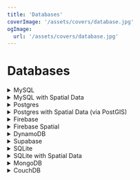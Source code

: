 ```yaml
---
title: 'Databases'
coverImage: '/assets/covers/database.jpg'
ogImage:
  url: '/assets/covers/database.jpg'
---
```



# Databases 

<details>
<summary>MySQL</summary>

# Basic Docker stuff
  ```shell
  # show all running containers
  $ docker ps

  # Show all stoped containers
  $ docker ps -a

  # Pull the latest image
  $ docker pull mysql/mysql-server:latest

  # Create & run a container
  $ docker run --name some-mysql -p 3306:3306  -e MYSQL_ROOT_PASSWORD=123456789 -d mysql

  # stop/start
  $ docker stop some-mysql
  $ docker start some-mysql


  # Docker cleanups
  $ docker system prune
  $ docker image prune

  # Create a database dump
  $ docker exec some-mysql sh -c 'exec mysqldump --all-databases -uroot -p"$MYSQL_ROOT_PASSWORD"' > /some/path/on/your/host/all-databases.sql

  # Restoring data from a dump file
  $ docker exec -i some-mysql sh -c 'exec mysql -uroot -p"$MYSQL_ROOT_PASSWORD"' < /some/path/on/your/host/all-databases.sql
  ```

## Connecting to your Database (MySQL v8)
- First spin up a docker container
  ```shell
  # Pull the latest image
  $ docker pull mysql/mysql-server:latest

  # Create & run a container
  $ docker run --name some-mysql -p 3306:3306 -p 33060:33060  -e MYSQL_ROOT_PASSWORD=123456789 -d mysql
  $ docker exec -it some-mysql mysql -uroot -p
  mysql> CREATE DATABASE letsgetspatial;
  ```

- Connecting to the `MySQL v8` Database with [`SQLTools` extension](https://marketplace.visualstudio.com/items?itemName=mtxr.sqltools). You will also have to download the Extensions drivers: MySQL
  - *NOTE* we had to make a database `letsgetspatial` manually above
  - Add the connection config to your `./.vscode/settings.json` file
    ```json
    {
      "sqltools.connections": [
        {
          "mysqlOptions": {
            "authProtocol": "xprotocol"
          },
          "previewLimit": 50,
          "server": "localhost",
          "port": 33060,
          "driver": "MySQL",
          "name": "MySQL_v8",
          "database": "letsgetspatial",
          "username": "root",
          "password": "123456789",
          "connectionTimeout": 15
        }
      ],
    }
    ```
    - ![vscode-sqltools](/assets/blog/database/vscode-sqltools.jpg)
  - Click the `Test Connection` (it kinda appears like a white rectanglar button)
  - Under the `Connection` section in the side panel click this `some-mysql` connection and it will open up a sql window where you can write queries
  - Use `--` to write comments & `-- @block` to write blocks that you can execute only the block
- Backing up data
  ```shell
  # Create a database dump
  $ docker exec some-mysql sh -c 'exec mysqldump --all-databases -uroot -p"$MYSQL_ROOT_PASSWORD"' > /some/path/on/your/host/all-databases.sql

  # Restoring data from a dump file
  $ docker exec -i some-mysql sh -c 'exec mysql -uroot -p"$MYSQL_ROOT_PASSWORD"' < /some/path/on/your/host/all-databases.sql
  ```


## Docker Compose way
- Where gonna use `docker-compose` to make our lives easier
  - Create a `docker-compose.yml` files with:
    ```yml
    version: '3.3'
    services:
      db:
        image: mysql:latest
        restart: always
        environment:
          MYSQL_DATABASE: 'letsgetspatial'
          # So you don't have to use root, but you can if you like
          MYSQL_USER: 'user'
          # You can use whatever password you like
          MYSQL_PASSWORD: 'password'
          # Password for root access
          MYSQL_ROOT_PASSWORD: 'password'
        ports:
          # <Port exposed> : < MySQL Port running inside container>
          - '3306:3306'
          - '33060:33060'
        expose:
          # Opens port 3306 on the container
          - '3306'
          - '33060'
          # Where our data will be persisted
        volumes:
          - my-db:/var/lib/mysql
          
      # http://localhost:8080/ to log into your DB
      adminer:
        image: adminer
        restart: always
        ports:
          - 8080:8080
          
    # Names our volume
    volumes:
      my-db:
    ```
  
  - Now we can run one command to get it all running:
    ```shell
    # build/run contains
    $ docker-compose up
    
    # stop all containers (for ctl+c twice)
    $ docker-compose down

    # Clean up everything
    $ docker-compose down -v --rmi all --remove-orphans
    ```
  - You can connect to the container directly or connect with the mysql client or use the http://localhost:8080 to get a GUI for full access

  - ![mysql-gui](/assets/blog/database/mysql-gui.jpg)



## MySQL SQL Statements
```sql
CREATE TABLE Users(
  id INT PRIMARY KEY AUTO_INCREMENT,
  email  VARCHAR(255) NOT NULL UNIQUE,
  bio TEXT,
  country VARCHAR(2)
);

INSERT INTO Users(
  email,
  bio,
  country
) 
VALUES (
  'hello@world.com',
  'I love strangers',
  'US'
);

SELECT * FROM Users;

CREATE TABLE Bookings(
  id INT PRIMARY KEY AUTO_INCREMENT,
  guest_id INT,
  room_id INT,
  start_date datetime,
  end_date datetime,
  price int,
  total int,
  created_at datetime
);

CREATE TABLE Rooms(
  owner_id INT,
  price INT,
  hot_tub boolean,
  home_type VARCHAR(255) ,
  room_type VARCHAR(255) ,
  total_occupancy INT,
  total_bedrooms INT,
  total_bathrooms INT,
  summary VARCHAR(255),
  created_at datetime,
  updated_at datetime,
  latitude FLOAT,
  longitude FLOAT
);
```
</details>























<details>
<summary>MySQL with Spatial Data</summary>

## MySQL with Spatial Data
- **MySQL `POINT(lng,lat)`, just like PostGIS maintains (lng,lat), however... the `ST_GeomFromText` like `ST_GeomFromText('POINT(45.5051 -122.6750)', 4326)` DOES `LAT/LNG`??**
- There is HUGE difference from MySQL v5.7 to v8.0
- Prior to v8 spatial data there wasn't multiple spatial reference systems and geographic computations all computations were Catesian
- So what is the least you need to know about??
  - GIS libraries use [EPSG](https://epsg.io/) (EPSG actually stands for `European Petroleum Survey Group`) codes as Spatial Reference System Identifiers (SRIDs) 
  - All you need to know when working with spatial data on the web is most maps use the Spatial Reference System of `4326` which is `WGS 84 (Google Earth is in a Geographic coordinate system)`
  - Geospatial data is should be stored in internal geometry format either `Well-Known Text (WKT)` or `Well-Known Binary (WKB)` format. 
- `Point(X,Y)` is a constructor for numbers with precision and does not require converting first to text making it faster.
  ```sql
  -- Slower
  INSERT INTO SOME_DB (name, coordinates) VALUES ("Portland", ST_GeomFromText('POINT(45.5051 -122.6750)', 4326));
  -- Faster
  INSERT INTO SOME_DB (name, coordinates) VALUES ("Portland", ST_SRID(POINT(-122.6750, 45.5051),4326));
  ```

- Let's define some points instead of 2 columns lat/long
  ```sql
  CREATE TABLE `places` (
    `id` int(11) unsigned NOT NULL AUTO_INCREMENT,
    `name` varchar(256) DEFAULT NULL,
    `coordinates` POINT SRID 4326 NOT NULL,
    PRIMARY KEY (`id`)
  );
  ```

- Let's create an idex
  ```sql
  CREATE INDEX pt_idx ON places(coordinates);
  ```

- Now let's add some points
  - **NOTE** the `POINT(LNG, LAT)` format
  ```sql
  INSERT INTO `places` ( `name`, `coordinates`)
  VALUES ("Portland", ST_SRID(POINT(-122.6795, 45.52054),4326));

  INSERT INTO `places` ( `name`, `coordinates`)
  VALUES ("Vancouver", ST_SRID(POINT(-123.1207, 49.2827),4326));

  INSERT INTO `places` ( `name`, `coordinates`)
  VALUES ("Seattle", ST_SRID(POINT(-122.33551, 47.604311),4326));

  INSERT INTO `places` ( `name`, `coordinates`)
  VALUES ("San Francisco", ST_SRID(POINT(-122.416534, 37.771800273),4326));

  INSERT INTO `places` ( `name`, `coordinates`)
  VALUES ("Ottawa", ST_SRID(POINT(-75.697174, 45.42062),4326));
  ```

- Select Data
  ```sql  
  SELECT  id, name, ST_AsText(coordinates) FROM places;
  SELECT  id, name, ST_AsGeoJSON(coordinates) FROM places;
  ``` 

- Calculate distances
  ```sql
  -- Distance from the montreal
  SELECT name,
  ST_Distance_Sphere(coordinates, ST_SRID(POINT(-73.6049652, 45.503459),4326))
  FROM places;

  -- Distance less that 500Km (500000m) from the montreal 
  SELECT name FROM places
  WHERE ST_Distance_Sphere(coordinates, ST_SRID(POINT(-73.6049652, 45.503459),4326)) < 500000;
  ```

- Selects all points in a polygon
- If you look closer, you’ll notice that the last point is the same as the first one and we have 5 points. This is because we need to “close” the polygon.
  ```sql
  SET @polygon = ST_SRID(
    ST_GeomFromText('POLYGON(( -125.903320 44.668, -119.22 44.668, -119.22 50.2612, -125.903320 50.2612, -125.903320 44.668))'),
    4326
  );
  SELECT  *, ST_AsText(coordinates)  FROM places WHERE ST_CONTAINS(@polygon, coordinates);
  ```

- Get the result as GeoJson
  ```sql
  SET @polygon = ST_SRID(
    ST_GeomFromText('POLYGON(( 
      -129.24316 43.16512263,
      -116.455078125 43.16512263,
      -116.455078125 52.24125614,
      -129.24316 52.24125614,
      -129.24316 43.165
    ))'),
    4326
  );
  SELECT json_merge(
    json_object( "type", "FeatureCollection"),
    json_object( "features", 
      json_arrayagg(
        json_merge(
          json_object( "type", "Feature"),
          json_object( "properties",  
            json_merge(
              json_object('id', id),
              json_object('name', name)
            )
          ),
          json_object('geometry', ST_AsGeoJSON(coordinates))
        )
      ) 
    )
  )
  FROM places WHERE ST_CONTAINS(@polygon, coordinates);
  ```
</details>


































<details>
<summary>Postgres</summary>

## Docker stuff
- Create a `docker-compose.yml` file
  ```yml
  version: "3.4"
  services:
    pgAdmin:
      restart: always
      image: dpage/pgadmin4
      ports:
        - "8000:80"
      environment:
        PGADMIN_DEFAULT_EMAIL: 1234@admin.com
        PGADMIN_DEFAULT_PASSWORD: 1234
      volumes:
        - pgadmin:/var/lib/pgadmin
    postgis:
      restart: always
      image: postgis/postgis
      container_name: "postgis_container"
      ports:
        - "5432:5432"
      environment:
        POSTGRES_USER: me
        POSTGRES_PASSWORD: 1234
        POSTGRES_DB: letsgetspatial
      volumes:
        - pgvol:/var/lib/postgresql/data
  volumes:
    pgvol:
    pgadmin: 
  ```
- `docker-compose` commands:
  ```shell
  # Stop these services
  $ docker-compose stop

  # Start these services
  $ docker-compose start

  # Delete these services
  $ docker-compose down

  # Delete all docker volumes
  $ docker volume prune
  ```

## There are 2 ways to connect to the postgresdatabase server
1. PSQL
  - The above `docker-compose` command spins up a container that has postgres/postgis/psql installed in the container
    ```shell
    # Connect into the container
    $ docker exec -it postgis_container bash

    # Connect into postgres inside your container
    $ psql -d letsgetspatial -U me
    ```
2. PG Admin4
  - The `docker-compose` command also spins up a container for `pgadmin4`
  - To go to `pgadmin4` go to `http://localhost:8000/`
  - User name that has been defined in the `docker-compose` is: `1234@admin.com`, and the password is `1234`
  - Here you want to `Add new server` Take the below JSON data to fill in the GUI
    ```json
    {
      generalTab:{
        "name": "letsgetspatial-server"
      },
      connectionTab:{
        "host": "postgis",
        "port": "5432",
        "user": "me",
        "password": "1234",
        "maintenaceDatabase": "letsgetspatial",
      }
    }
    ```
  - You talbles will live in `letsgetspatial-server` > `Databases` > `letsgetspatial` > `Schemas` > `public` > `Tables`

## Postgres commands
```shell
# List databases
postgres=\#  \l

# Use or switch Databases
postgres=\# \c sales

# List tables
postgres=\# \dt
```

</details>







<details>
<summary>Postgres with Spatial Data (via PostGIS)</summary>

# Postgres & PostGIS
- The `postgis/postgis` image will have the following extensions installed:
  - postgis
  - postgis_topology
  - fuzzystrmatch
  - postgis_tiger_geocoder

## Postgres/PostGIS Spatial Table

```sql
CREATE EXTENSION postgis;
SELECT PostGIS_version();

-- Create a table then add the spatial column
CREATE TABLE places (
  id int GENERATED BY DEFAULT AS IDENTITY PRIMARY KEY,
  name text NOT NULL
);
SELECT AddGeometryColumn('places','geom','4326','POINT',2);

-- Add a spatial index (to drop the index ...`DROP INDEX places_geom_idx;`)
CREATE INDEX places_geom_idx ON places USING GIST (geom);


-- Insert some data
INSERT INTO places(name, geom)
VALUES('Portland',  ST_GeomFromText('POINT(-122.6795 45.52054)', 4326) );

INSERT INTO places(name, geom)
VALUES('Vancouver', ST_SetSRID(ST_MakePoint(-123.1207, 49.2827), 4326) );

INSERT INTO places(name, geom)
VALUES ('Seattle', ST_SetSRID(ST_MakePoint(-122.33551, 47.604311),4326));

INSERT INTO places(name, geom)
VALUES ('San Francisco', ST_SetSRID(ST_MakePoint(-122.416534, 37.771800273),4326));

INSERT INTO places(name, geom)
VALUES ('Ottawa', ST_SetSRID(ST_MakePoint(-75.697174, 45.42062),4326));


-- Get data 
SELECT  id, name, ST_AsText(geom) FROM places;
SELECT  id, name, ST_AsGeoJSON(geom) FROM places;


-- Distances
SELECT name,
ST_DistanceSpheroid(
  geom, 
  ST_SetSRID(ST_MakePoint(-73.6049652, 45.503459),4326),
  'SPHEROID["WGS84",6378137,298.257223563]'
) FROM places;   

SELECT name FROM places
WHERE ST_DistanceSpheroid(
  geom, 
  ST_SetSRID(ST_MakePoint(-73.6049652, 45.503459),4326), -- montreal
  'SPHEROID["WGS84",6378137,298.257223563]'
) < 500000;   


-- Tansform projections
ST_Transform(ST_GeomFromText('POINT(120.08 30.96)', 4326), 2163 );


-- Points in polygon
SELECT  *, ST_AsText(geom)  FROM places WHERE ST_CONTAINS(
  ST_SetSRID(
    ST_GeomFromText('POLYGON(( -125.903320 44.668, -119.22 44.668, -119.22 50.2612, -125.903320 50.2612, -125.903320 44.668))'),
    4326
  ),
  geom
);
```
</details>























<details>
<summary>Firebase</summary>

# Firebase's Firestore
- Firebase has 2 flavor of NoSQL Database `Realtime Database` & `Firestore Database`
- The `Realtime Database` as the original database before Google aquired Firebase and the `Firestore Database` is if the Realtime database & Google had a baby.
- In most cases it's probably best to user `Firestore`, plus `Firestore` allow geo points
- A great feature of Firebase is that you can use the `Emulator` to test out all the Firebase services locally
- Resources
  - [Firebase Emulator](https://firebase.google.com/docs/emulator-suite)
  - [Add/Get data from a DB](https://firebase.google.com/docs/firestore/query-data/get-data)
  - [Firebase Reference Docs](https://firebase.google.com/docs/reference/js/v8)


- Initialize the Firebase application
  1. Go to the [Firebase Console](https://console.firebase.google.com/) 
    - Create or select a project
    - Go to the `Firestore` tab in the sidebase and click `Create Database`
  2. Initialize your application in your terminal
    ```shell
    # just need to install the `firebase-tools` globally once
    $ npm i -g firebase-tools

    $ firebase init
    # Select firestore & the emulator (you can alway add/remove later)
    # You should have a `firebase.json` & `.firebaserc` file
  ```
  3. Install some stuff
    ```shell
    $ npm init -y
    $ npm i firebase-admin
    $ npm i nodemon -D
    ```
  4. Update your `package.json`
    ```json
    {
      "scripts": {
        "start": "nodemon src",
        "local:firebase": "firebase emulators:start --import=firebase/backup --export-on-exit=firebase/backup"
      }
    }
    ```
- So Firebase uses configs and a `firebase.json` & `.firebaserc` file to connect your code to the project. The `firebase.json` file is absolutly fine to add you your source control because all the controls are done in the `firestore.rules` file
- Example of a `firebase.json`:
  ```json
  {
    "firestore": {
      "rules": "firebase/firestore.rules",
      "indexes": "firebase/firestore.indexes.json"
    },
    "emulators": {
      "auth": {
        "port": 9099
      },
      "firestore": {
        "port": 8088
      },
      "ui": {
        "enabled": true
      }
    }
  }
  ```
- Example of a `.firebaserc`:
  ```json
  {
    "projects": {
      "default": "<YOUR_PROJECT_NAME>"
    }
  }
  ```
- When you use the `firebase emulators:start` when you close the process the data do not persist in order to persist the data you have to tell it to import/export the data add `--import=firebase/backup --export-on-exit=firebase/backup`
- Make sure you have a `firebase/firestore.rules`, these current rules anyone to read/write to the database to don't publish this
  ```html
  rules_version = '2';
  service cloud.firestore {
    match /databases/{database}/documents {
      match /{document=**} {
        allow read, write;
      }
    }
  }
  ```
- Almost time to add data... Go to your Firebase project in the Console and click the gear icon in the navbar, `Project settings` > `Service account` > `Generate new private key` copy this key to your source code **MAKE SURE YOU GITIGNORE THIS FILE**, this file provides admin access to your application

## Admin verses Firestore/app
- If you are using firebase on the client use the `firebase/app` package, if you are using Fiebase on the server where you can control your Firebase credentials use `firebase-admin`
- Exmaple of initializing a Firebase connection on the client:
  ```js
  import firebase from 'firebase/app'
  import 'firebase/firestore'
  import config from '../config'

  // Only initialize the firebase app once
  if (!firebase?.apps.length) firebase.initializeApp(config.firebase)

  const db = firebase.firestore()
  ```
- Exmaple of initializing a Firebase connection on the server:
  ```js
  const admin = require("firebase-admin");

  const serviceAccount = require("./serviceAccountKey.json");

  admin.initializeApp({
    credential: admin.credential.cert(serviceAccount),
  });

  const db = admin.firestore();
  ```

## CRUD the Firestore Database
- [Docs](https://firebase.google.com/docs/firestore/query-data/get-data)
### Add
- When adding a document to a collection you can provide the id or you can let firebase create it for you
- Here's an example of you create the document id:
  ```js
  // Defining the document id explicityly
  const youRef = db.collection("you-define-ids");
  youRef.doc("some-document-id-001").set({ message: "" });
  youRef.doc("some-document-id-002").set({ message: "" });

  // Let firebase define the document id
  const fbRed = db.collection("firebase-define-ids");
  fbRed.add({ capital: true });
  fbRed.add({ capital: false});
  fbRed.add({ capital: true });
  fbRed.add({ capital: false});
  fbRed.add({ capital: false });
  fbRed.add({ capital: false});
  ```

### Read
- Get a specific document base of the document ID
  ```js
  const docRef = db.collection("you-define-ids").doc("some-document-id-001");
  docRef
    .get()
    .then((doc) => {
      doc.exists ? console.log("Document data:", doc.data()) : console.log("No such document!");
    })
    .catch((error) => {
      console.log("Error getting document:", error);
    });
  ```
- Query where a value equals something
  ```js
  db.collection("firebase-define-ids")
    .where("capital", "==", true)
    .get()
    .then((querySnapshot) => {
      querySnapshot.forEach((doc) => {
        // doc.data() is never undefined for query doc snapshots
        console.log(doc.id, " => ", doc.data());
      });
    })
    .catch((error) => console.log("Error getting documents: ", error));
  ``
- Other queries like `orderBy()`, `.orderBy(<key>, "desc")`, `limit()`
- If you want to query all the times a user is tagged you an array value in the document
  ```json
  {
    "users":["user1", "user2"]
  }
  ```
- Query the following users
  ```js
  const usersRef = db.collection("users");
  usersRef.add({ following: ["user1", "user2"] });
  usersRef.add({ following: ["user1"] });
  usersRef.add({ following: ["user1", "user2"] });
  usersRef.add({ following: ["user1"] });
  usersRef.add({ following: [] });
  usersRef.add({ following: ["user3"] });

  usersRef
    .where("following", "array-contains-any", ["user3"])
    .get()
    .then((querySnapshot) => {
      querySnapshot.forEach((doc) => console.log(doc.id, " => ", doc.data()));
    })
    .catch((error) => console.log("Error getting documents: ", error));
  ```
</details>













<details>
<summary>Firebase Spatial</summary>

## Let's make it spatial!
- You can do geospatial stuff with `firestore` because of geohashing
- A geohash is a convenient way of expressing a location (anywhere in the world) using a short alphanumeric string, with greater precision obtained with longer strings.
- A geohash actually identifies a rectangular cell: at each level, each extra character identifies one of 32 sub-cells.
- ![geohash](/assets/blog/geo/geohash.jpg)
- [Read more on geohashes](https://www.movable-type.co.uk/scripts/geohash.html)
- Vancouver, BC has coordinates of 49.2827° N, 123.1207° W and the geohash would be [`c2b2q7dhx`](http://geohash.org/c2b2q7dhx)

### Using `geofirestore`
- [geofirestore docs](https://geofirestore.com/)
- As of 09-2021 `geofirestore` only supports up to `firebase` v8
- When using `geofirestore` all you need to provide in the document is a `coordinates: new firebase.firestore.GeoPoint(<lat>, <lng>)` property. Geofirestore will take this GeoPoint and create a geohash from it
- **NOTE** you can still query your collection with the regular Friebase querys however you now have the option to do some limited spatial queries

- Setup
  ```js
  // Firebase v8
  /*
  import firebase from 'firebase/app';
  import 'firebase/firestore';
  import * as geofirestore from 'geofirestore';
  */

  // *NOTE: Firebase v9 ( Currently geofirebase library only works with the Firebase Compat library. Support for the Firebase Modular library is coming down the road.)
  import firebase from 'firebase/compat/app'
  import 'firebase/compat/firestore'
  import * as geofirestore from 'geofirestore'

  // Initialize the Firebase SDK
  firebase.initializeApp({
    // ...
  });

  // Create a Firestore reference
  const firestore = firebase.firestore();

  // Create a GeoFirestore reference
  const GeoFirestore = geofirestore.initializeApp(firestore);

  // Create a GeoCollection reference
  const geocollection = GeoFirestore.collection('restaurants');
  ```
- Add a point to the collection
  ```js
  // Add a document to the collection containing `coordinates` key
  const uuid = uuidv4();
  geocollection.doc(uuid).set({
    coordinates: new firestore.firestore.GeoPoint(42.3547255, -71.0549425), // YOU NEED THIS LINE
    geojson: {
      type: "Feature",
      geometry: { type: "Point", coordinates: [-71.0549425, 42.3547255] },
      properties: {
        uuid,
        uid: ["user1_000"], // This allows you to filter by multiple users
        name: "Starbucks",
        address: "211 Congress St,Boston, MA 02210",
        rating: 3.5,
        image: "https://s3-media4.fl.yelpcdn.com/bphoto/AVDfFF1OaqiNDqeg-Z2xEQ/o.jpg",
      },
    },
  });
  ```

- Query the collection
  ```js
  async function findNearest(point, radiusInKm, users = [], limit = 100) {
    // Create a GeoQuery based on a location
    const center = new firestore.firestore.GeoPoint(point.lat, point.lng);

    // perform the query
    const query = geocollection
      .near({ center, radius: radiusInKm }) //
      .where("geojson.properties.uid", "array-contains-any", users)
      .limit(limit);
    const value = await query.get();

    // Cleanup the data
    const results = value.docs.map(({ data }) => {
      const { geojson, g } = data();
      return { ...geojson, properties: { ...geojson.properties, geohash: g.geohash } };
    });
    console.log("[length]", results.length);
    return results;
  }

  findNearest({ lat: 42.3461, lng: -71.0974 }, 10, ["user3_000", "user1_000"]);
  ```


- Query nearest & property value

```ts
const geocollection: GeoCollectionReference = geofirestore.collection('Users');
const centerCoords = { lat: 42.3461, lng: -71.0974 }
const geoQuery = geocollection.near({
    center: new firebase.firestore.GeoPoint(centerCoords.lat,centerCoords.lng),
    radius: 10.5
    }).where('type', '==', 'coffee');
```
</details>

























<details>
<summary>DynamoDB</summary>

# DynamoDB
- [DynamoDB API Reference](https://docs.aws.amazon.com/amazondynamodb/latest/APIReference/API_Operations_Amazon_DynamoDB.html)
- [DynamoDB Class list](https://docs.aws.amazon.com/AWSJavaScriptSDK/latest/AWS/DynamoDB.html)
- DynamoDB is a hosted NoSQL database offered by Amazon Web Services (AWS). It offers:
  - Reliable performance even as it scales;
  - Managed experience, so you won't be SSH-ing into servers to upgrade the crypto libraries;
  - Small, simple API allowing for simple key-value access as well as more advanced query patterns.
- It works extremely well with Serverless applications (API Gateway & Lambda functions)
- Dynamodb you work with `tables`, `attributes`, & `items`. Each table needs to have a `Primary Key` which is a special attribute that is unique or a `Primary Key + Sort Key` aka `Composite Primary Key`.
- `Primary Key` or `Partition Key`is just that, a unique attribute to which you can query on it also allows 
- The  `Primary Key + Sort Key` is a combination of 2 attributes when used together makes a unique identificator. It allows for id flexibility
- In addition to `primary key` there's also `Secondary Indexes` where that allows you to query the table data with an alternate key. There are 2 kinds of secondary indexes:
  - Global Secondary Index: another index partion & sort keys that differ from the primary & sort key
  - Local Secondary Index: similar partition key but different sort key
- The basic Dynamodb API consist of:
  - PutItem (Create)
  - BatchWriteItem (Create)
  - GetItem (Read)
  - BatchGetItem (Read)
  - Query (Read)
  - Scan (Read)
  - UpdateItem (Update)
  - DeleteItem (Delete)
  - BatchWriteItem (Delete)
- `Global tables` provide a solution for deploying a multi-region, multi-master database, without having to build and maintain your own replication solution.
- `Time To Live (TTL)`, allows you to define when items in a table expire so that they can be automatically deleted from the database.
- When you create a table in DynamoDB you need to specify the throughput capacity for read/write capacity unit
  - One read capacity unit represents one strongly consistent read per second, for an item up to 4 KB in size. 
- When reading the data in the database you can do `scan` or `queries`. A Scan operation reads every item in a table or a secondary index. By default, a Scan operation returns all of the data attributes for every item in the table or index.
- You can also encrypt the data in the database
- You can also add automated tools for monitoring with CloudWatch Alarms, Logs, Events


## Anatomy of an Item
- When setting an attribute for a DynamoDB item, you must specify the Data Type (Scalar, Documents, & Sets) of the attribute.
- [AWS Dynamodb API Attribute Values](https://docs.aws.amazon.com/amazondynamodb/latest/APIReference/API_AttributeValue.html)
- Data Types:
  - **Scalar** Data Types:
    - `Numbers` (N) − They are limited to 38 digits, and are either positive, negative, or zero.
    - `String` (S) − They are Unicode using UTF-8, with a minimum length of >0 and maximum of 400KB.
    - `Binary` (B) − They store any binary data, e.g., encrypted data, images, and compressed text. DynamoDB views its bytes as unsigned.
    - `Boolean` (BOOL) − They store true or false.
    - `Null` (NULL) − They represent an unknown or undefined state.
  - **Document** Data Types:
    - `List` (L) − It stores ordered value collections, and uses square ([...]) brackets.
    - `Map` (M) − It stores unordered name-value pair collections, and uses curly ({...}) braces.
  - **Set** Data Type:
    - Available Attribute values: B(S|NS|SS)
    - Must contain elements of the same type whether number, string, or binary. The only limits placed on sets consist of the 400KB item size limit, and each element being unique.
- Here's an example of the Data Types:
  ```html
  {
      "Name": { "S": "Alex DeBrie" },
      "Age": { "N": "29" },
      "Roles": { "L": [{ "S": "Admin" }, { "S": "User" }] }
  }
  ```
- When creating a new table you need: [`AttributeDefinitions`, `KeySchema`, `ProvisionedThroughput`, `TableName`, & `StreamSpecification`]


## Defining a table's 
- [AWS Docs example on how to CRUD a table](https://docs.aws.amazon.com/amazondynamodb/latest/developerguide/GettingStarted.CreateTable.html)
- [Node.js `@aws-sdk/client-dynamodb` reference](https://docs.aws.amazon.com/AWSJavaScriptSDK/v3/latest/clients/client-dynamodb/index.html)
- When creating a new table you need to define the primary key (partion and/or sort key)
- Every item in a table is uniquely identified by its primary key.
- Key schema: (HASH|RANGE) (Partition|Sort key)
  ![](/assets/blog/database/aws-table-hash-range.png)
- `HASH` is for you primary key and `RANGE` is for when you use a composity key
- You can create a data and it's configuration via the AWS Console, aws-cli, or with code


## Local development
- You can run DynamoDB locally with [AWS official docker container](https://hub.docker.com/r/amazon/dynamodb-local/)
- You will also need the [AWS CLI](https://docs.aws.amazon.com/cli/latest/userguide/getting-started-install.html) installed on your computer
  - Setup your aws config add this to your `~/.aws/credentials` file:
    ```shell
    [local-dev]
    aws_access_key_id = fakeMyKeyId
    aws_secret_access_key = fakeSecretAccessKey
    region = ap-southeast-2
    ```
  - This will allows us to pick the profile we want for local development
- [DynamoDB AWS CLI commands here](https://docs.aws.amazon.com/cli/latest/reference/dynamodb/index.html)
- [NoSQL Workbench](https://docs.aws.amazon.com/amazondynamodb/latest/developerguide/workbench.html) for Amazon DynamoDB


- Create a `docker-compose.yml` file (In order to make this local-dynamodb work with NoSQL Workbench you have to provide the `-sharedDb` flag). [More on the shared flag here](https://docs.aws.amazon.com/amazondynamodb/latest/developerguide/DynamoDBLocal.UsageNotes.html) or [stackoverflow](https://stackoverflow.com/questions/63835658/can-not-find-table-using-nosql-workbench-for-dynamodb-when-connecting-to-dynamod)
  ```yml
  version: '3'
  services:
    local-dynamo:
      image: amazon/dynamodb-local
      command: -jar DynamoDBLocal.jar -sharedDb -dbPath .
      container_name: dynamodb-local
      ports:
        - "8000:8000"
  ```
- Run the local database!
  ```shell
  $ docker-compose up
  ```
- Create a table with the Terminal
  ```shell
  # Create the DynamoDB table. (make sure to pass in the `--profile`)
  $ aws dynamodb create-table \
      --profile local-dev \
      --table-name WeatherForecast \
      --attribute-definitions \
          AttributeName=City,AttributeType=S \
          AttributeName=Date,AttributeType=S \
      --key-schema AttributeName=City,KeyType=HASH AttributeName=Date,KeyType=RANGE \
      --provisioned-throughput ReadCapacityUnits=1,WriteCapacityUnits=1 \
      --endpoint-url http://localhost:8000

  # list all the tables 
  $ aws dynamodb list-tables --profile local-dev --endpoint-url http://localhost:8000
  ```

- NoSQL Workbench Steps:
  - Create a DB connection
  -  `Operation builder` > `+ Add connection` > `DynamoDB local` > provide connection name & port
    ![aws-workbench-db-connection](/assets/blog/database/aws-workbench-db-connection.jpg)

    ![aws-workbench-local-dynamodb-setup-active-connection](/assets/blog/database/aws-workbench-local-dynamodb-setup-active-connection.jpg)
    ![aws-workbench-local-dynamodb-active-connection](/assets/blog/database/aws-workbench-local-dynamodb-active-connection.jpg)

  - Now you can use the "Data Modeler" to create a model the 
    ![aws-workbench-create-table](/assets/blog/database/aws-workbench-create-table.jpg)




## Different ways to create a Dynamodb Table
### Create a Dynamodb table using `aws-cli`
  ![aws-console-dynamo](/assets/blog/database/aws-console-dynamo.jpg)

### Create a Dynamodb table using `aws-cli`
  - Here's an exmaple using the `aws-cli`
    ```shell
    $ DYNAMODB_TABLE_NAME="TableWithPartionAndSortKey"
    $ AWS_PROFILE="local-dev"

    # Just a partion-key
    $ aws dynamodb create-table \
          --profile $AWS_PROFILE \
          --table-name $DYNAMODB_TABLE_NAME \
          --attribute-definitions \
              AttributeName=title,AttributeType=S \
          --key-schema \
            AttributeName=title,KeyType=HASH \
          --provisioned-throughput ReadCapacityUnits=1,WriteCapacityUnits=1 \
          --endpoint-url http://localhost:8000
    
    # If you want to use partition & sort key
    $ aws dynamodb create-table \
          --profile $AWS_PROFILE \
          --table-name $DYNAMODB_TABLE_NAME \
          --attribute-definitions \
              AttributeName=title,AttributeType=S \
              AttributeName=date,AttributeType=S \
          --key-schema \
            AttributeName=title,KeyType=HASH \
            AttributeName=date,KeyType=RANGE \
          --provisioned-throughput ReadCapacityUnits=1,WriteCapacityUnits=1 \
          --endpoint-url http://localhost:8000
    $ aws dynamodb list-tables --profile local-dev --endpoint-url http://localhost:8000
    ```

### Create a Dynamodb with NoSQL Workbench
- You can connect and use the stand-alone [NoSQL Workbench](https://www.amazonaws.cn/en/dynamodb/nosql-workbench/) application to add/edit/delete tables in multiple accounts
![aws-nosql-workbench](/assets/blog/database/aws-nosql-workbench.jpg)

### Create a Dynamodb table using javascript
- *NOTE:* `aws-sdk` is the v2 (~62 MB) (2022-09-11 ~9,816,781 weekly downloads) is was most people current used. v3 `@aws-sdk/client-dynamodb` (~4.5 MB)(2022-09-11 ~471,785 weekly downloads, not really a fair comparison but just wanted to give you a scale) which is more modular which will decrease package size and increase performance. Along with the client package you will want to use `@aws-sdk/lib-dynamodb` to do all the CRUD opperations on your table.

- Let's CRUD a Dynamodb table with the `v2` version `aws-sdk`. *Note:* `aws-sdk` also works with ESM modules.
  1. Init a project
    ```shell
    $ yarn init
    $ yarn add aws-sdk dotenv
    $ mkdir src
    $ touch src/index.js src/db.js src/config.js .env
    ```
  2. `.env`
    ```shell
    AWS_ACCESS_KEY = "fakeMyKeyId"
    AWS_SECRET_KEY = "fakeSecretAccessKey"
    AWS_REGION = "local"
    ```

  3. `./src/config.js`
    ```js
    require("dotenv").config();

    const config = {
      aws: {
        config: {
          region: process.env.AWS_REGION,
          credentials: {
            accessKeyId: process.env.AWS_ACCESS_KEY,
            secretAccessKey: process.env.AWS_SECRET_KEY,
          },
          endpoint: "http://localhost:8000",
        },
      },
    };
    module.exports = config;
    ```

  4. `./src/db.js`
    ```js
    const AWS = require("aws-sdk");
    const config = require("./config.js");

    AWS.config.update(config.aws.config);
    const DynamoDB = new AWS.DynamoDB();
    const TABLE_NAME = "Movies";

    function createTable() {
      const params = {
        TableName: TABLE_NAME,
        KeySchema: [{ AttributeName: "title", KeyType: "HASH" }], // Only using partition-key
        AttributeDefinitions: [{ AttributeName: "title", AttributeType: "S" }],
        ProvisionedThroughput: {
          ReadCapacityUnits: 5,
          WriteCapacityUnits: 5,
        },
      };
      DynamoDB.createTable(params, (err, data) => {
        if (err) {
          console.error("Unable to create table", err);
        } else {
          console.log("Created table", data);
        }
      });
    }

    async function addMovie(title, rtScore) {
      const params = {
        TableName: TABLE_NAME,
        Item: {
          title: { S: title },
          rtScore: { N: rtScore },
        },
      };
      try {
        await DynamoDB.putItem(params).promise();
        console.log(`Added "${title}" with a Rotten Tomatoes Score of ${rtScore}%`);
      } catch (error) {
        console.error("Unable to add movie", error);
        return error;
      }
    }

    async function getAllMovies() {
      const params = {
        TableName: TABLE_NAME,
      };
      try {
        const data = await DynamoDB.scan(params).promise();
        return data.Items.map((item) => AWS.DynamoDB.Converter.unmarshall(item));
      } catch (error) {
        return error;
      }
    }

    async function getMovie(title) {
      const params = {
        TableName: TABLE_NAME,
        Key: {
          title: { S: title },
        },
      };
      try {
        const data = await DynamoDB.getItem(params).promise();
        return AWS.DynamoDB.Converter.unmarshall(data.Item);
      } catch (error) {
        return error;
      }
    }

    async function updateMovieScore(title, newRtScore) {
      const params = {
        TableName: TABLE_NAME,
        Item: {
          title: { S: title },
          rtScore: { N: newRtScore.toString() },
        },
      };

      try {
        await DynamoDB.putItem(params).promise();
        console.log(`Updated "${title}" with a Rotten Tomatoes Score of ${newRtScore}%`);
      } catch (error) {
        console.error("Unable to update movie", error);
        return error;
      }
    }

    async function deleteMovie(title) {
      const params = {
        TableName: TABLE_NAME,
        Key: {
          title: { S: title },
        },
      };
      try {
        await DynamoDB.deleteItem(params).promise();
        console.log(`Deleted ${title}`);
      } catch (error) {
        console.error("Unable to find movie", err);
        return error;
      }
    }

    module.exports = {
      createTable,
      addMovie,
      getAllMovies,
      getMovie,
      updateMovieScore,
      deleteMovie,
    };
    ```
  5. Run some commands
  - Create a table
    ```shell
    $ node -e 'require("./src/db.js").createTable()'
    ```

  - CRUD the table
    ```shell
    $ node -e 'require("./src/db.js").addMovie("The Fast and the Furious", "100")'
    $ node -e 'require("./src/db.js").getAllMovies()'
    $ node -e 'require("./src/db.js").updateMovieScore("The Fast and the Furious", 53)'
    $ node -e 'require("./src/db.js").getMovie("The Fast and the Furious")'
    $ node -e 'require("./src/db.js").deleteMovie("The Fast and the Furious")'
    $ node -e 'require("./src/db.js").getAllMovies()'
    ```


- Let's create a table with v3[aws docs example](https://docs.aws.amazon.com/amazondynamodb/latest/developerguide/GettingStarted.CreateTable.html):
- *NOTE:* when working with the v3 version you don't have to use DynamoDB Object for the `Item` property for the params, just work with regular JSON
- *NOTE:* Below example uses aws `profile` instead of `credentials.accessKeyId` & `credentials.AWS_ACCESS_KEY` but profile will also work
        
- Let's CRUD a Dynamodb table with the `v3` version `@aws-sdk/lib-dynamodb`.
  1. Init a project
    ```shell
    $ yarn init
    $ yarn add @aws-sdk/client-dynamodb @aws-sdk/lib-dynamodb dotenv
    $ mkdir src
    $ touch src/index.js src/db.js src/config.js .env
    ```
  2. `.env`
    ```shell
    AWS_PROFILE= "local-dev"
    AWS_REGION = "local"
    ```

  3. `./src/config.js`
    ```js
    import * as dotenv from "dotenv";
    dotenv.config();

    const config = {
      aws: {
        config: {
          profile: process.env.AWS_PROFILE,
          region: process.env.AWS_REGION,
          endpoint: "http://localhost:8000",
        },
      },
    };
    export default config;
    ```
  3. `src/db.js`
    ```js
    import { DynamoDBClient, CreateTableCommand } from "@aws-sdk/client-dynamodb";
    import { PutCommand, GetCommand, ScanCommand, QueryCommand, DeleteCommand } from "@aws-sdk/lib-dynamodb";

    import config from "./config.js";
    const TABLE_NAME = "MoviesV3";

    export const DynamoDB = new DynamoDBClient(config.aws.config);

    export const createTable = async () => {
      const params = {
        TableName: TABLE_NAME,
        KeySchema: [{ AttributeName: "title", KeyType: "HASH" }], // Only using partition-key
        AttributeDefinitions: [{ AttributeName: "title", AttributeType: "S" }],
        ProvisionedThroughput: {
          ReadCapacityUnits: 1,
          WriteCapacityUnits: 1,
        },
        StreamSpecification: {
          StreamEnabled: false,
        },
      };
      try {
        const data = await DynamoDB.send(new CreateTableCommand(params));
        console.log("Table Created", data);
        return data;
      } catch (err) {
        console.log("Error", err);
      }
    };

    export async function addMovie(title, rtScore) {
      const params = {
        TableName: TABLE_NAME,
        // Don't pass in Dynamodb Object, pass in JSON
        Item: {
          title: title,
          rtScore: rtScore,
        },
      };
      try {
        const data = await DynamoDB.send(new PutCommand(params));
        console.log(`Added "${title}" with a Rotten Tomatoes Score of ${rtScore}%`);
        return data;
      } catch (error) {
        console.error("Unable to add movie", error);
      }
    }

    export async function getAllMovies() {
      const params = {
        TableName: TABLE_NAME,
      };
      try {
        const data = await DynamoDB.send(new ScanCommand(params));
        console.log("Success :", data.Items);
      } catch (err) {
        console.log("Error", err);
      }
    }

    export async function getMovie(title) {
      const params = {
        TableName: TABLE_NAME,
        Key: {
          title,
        },
      };
      try {
        const data = await DynamoDB.send(new GetCommand(params));
        console.log("Success :", data.Item);
      } catch (err) {
        console.log("Error", err);
      }
    }

    export async function updateMovieScore(title, rtScore) {
      const params = {
        TableName: TABLE_NAME,
        Item: {
          title: title,
          rtScore: rtScore,
        },
      };
      try {
        const data = await DynamoDB.send(new PutCommand(params));
        console.log(`Updated "${title}" with a Rotten Tomatoes Score of ${rtScore}%`);
        return data;
      } catch (error) {
        console.error("Unable to update movie", error);
      }
    }

    export async function deleteMovie(title) {
      const params = {
        TableName: TABLE_NAME,
        Key: {
          title,
        },
      };
      try {
        await DynamoDB.send(new DeleteCommand(params));
        console.log("Successfully deleted :", title);
      } catch (err) {
        console.log("Error", err);
      }
    }
    ``` 
  4. CRUD the DB
    ```shell
    $ node -e 'import("./src/db.js").then(db => db.createTable())'
    $ node -e 'import("./src/db.js").then(db => db.addMovie("The Fast and the Furious", 100));'
    $ node -e 'import("./src/db.js").then(db => db.getAllMovies())'
    $ node -e 'import("./src/db.js").then(db => db.getMovie("The Fast and the Furious"))'
    $ node -e 'import("./src/db.js").then(db => db.updateMovieScore("The Fast and the Furious", 53))'
    $ node -e 'import("./src/db.js").then(db => db.getMovie("The Fast and the Furious"))'
    $ node -e 'import("./src/db.js").then(db => db.deleteMovie("The Fast and the Furious"))'
    $ node -e 'import("./src/db.js").then(db => db.getAllMovies())'
    ```


## Query the database
- [Dynamodb Query Docs](https://docs.aws.amazon.com/amazondynamodb/latest/APIReference/API_Query.html)
- All the Dynamodb functions above have been done with the exact partition key, you can query the data in the database especially if you use the `Sort-key`. If you are using the sort-key you can preform stronger queries on that key like greater/less-than/between/begins-with

- Valid equality test for `partition-key` only:
  ```html
  partitionKeyName = :partitionkeyval
  ```
- Valid `Partition-key` & `Sort-key`
  ```html
  partitionKeyName = :partitionkeyval AND sortKeyName = :sortkeyval
  ```

- Valid comparisons for the sort key condition are as follows:
  ```html
  sortKeyName = :sortkeyva
  sortKeyName < :sortkeyva
  sortKeyName <= :sortkeyval 
  sortKeyName > :sortkeyva
  sortKeyName >= :sortkeyval
  sortKeyName BETWEEN :sortkeyval1 AND :sortkeyval2 
  begins_with ( sortKeyName, :sortkeyval )
  ```


## batch load a json file

```shell
$ aws dynamodb batch-write-item --request-items file://my-data-seed.json --profile local-dev
```




## Single table design
- You can create a single table design using a primary key with a specific pattern.

</details>





<details>
<summary>Supabase</summary>

# Supabase
- Supabase is an open source Firebase alternative. Start your project with a Postgres database, Authentication, instant APIs, Edge Functions, Realtime subscriptions, and Storage.
- It uses Postgres as the database (and it's really easy to add the PostGIS extension!!)
- You can use the online offering, with a very generous free tier and $25 a month once you have a large user base. see [pricing](https://supabase.com/pricing)
- You can also `Self host` with [Docker](https://supabase.com/docs/guides/self-hosting/docker)
- What you might want to do is to user the Docker container for local development then use the online offering for production
- [Supabase docs](https://supabase.com/docs/reference/javascript/introduction)


# Local Development with the Supabase CLI
- [Local development docs](https://supabase.com/docs/guides/resources/supabase-cli/local-development)



# Self Hosted Development
- Checkout the docker directory in the Supabase repo:
  ```shell
  # Get the code
  git clone --depth 1 https://github.com/supabase/supabase

  # Go to the docker folder
  cd supabase/docker

  # Copy the fake env vars
  cp .env.example .env

  # Start
  docker compose up
  ```
- Now visit [http://localhost:3000](http://localhost:3000) to start using Supabase Studio.
- In your clientside app you want to connect to supabase with the `ANON_KEY` & `SERVICE_ROLE_KEY` values in your in the `docker/.env` file.

# The complete Supabase experience
- Create a project
- Connect your clientside app to supabase with the `ANON_KEY` & `SERVICE_ROLE_KEY` values 







</details>


















<details>
<summary>SQLite</summary>

...comming soon
</details>



<details>
<summary>SQLite with Spatial Data</summary>

...comming soon
</details>



<details>
<summary>MongoDB</summary>

...comming soon
</details>



<details>
<summary>CouchDB</summary>

...comming soon
</details>



